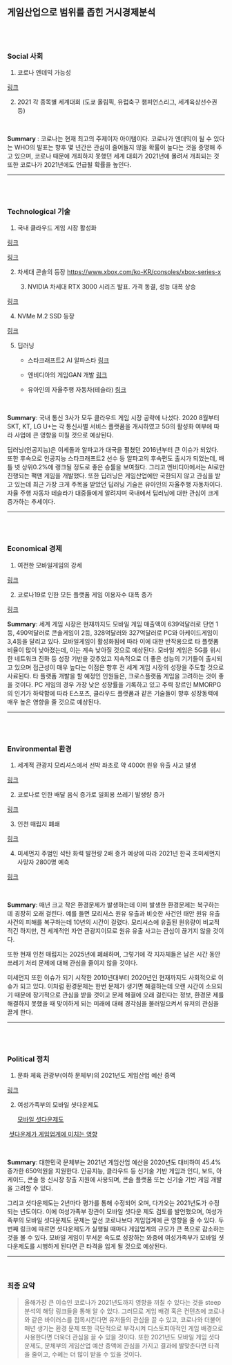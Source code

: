 ## **게임산업으로 범위를 좁힌 거시경제분석**

<br/>

<br/>

### **Social 사회**

1. 코로나 엔데믹 가능성

[링크](http://www.nifds.go.kr/brd/m_480/view.do?seq=13617)

2. 2021 각 종목별 세계대회 (도쿄 올림픽, 유럽축구 챔피언스리그, 세계육상선수권 등)

 <br/>

**Summary** : 코로나는 현재 최고의 주제이자 아이템이다. 코로나가 엔데믹이 될 수 있다는 WHO의 발표는 향후 몇 년간은 관심이 줄어들지 않을 확률이 높다는 것을 증명해 주고 있으며, 코로나 때문에 개최하지 못했던 세계 대회가 2021년에 몰려서 개최되는 것 또한 코로나가 2021년에도 언급될 확률을 높인다.

---

<br/>

<br/>

### **Technological 기술** 

1. 국내 클라우드 게임 시장 활성화

[링크](http://www.kt5ggame.com/w/main.asp)

[링크](https://www.5gxcloudgame.com/main)

2. 차세대 콘솔의 등장 https://www.xbox.com/ko-KR/consoles/xbox-series-x

   3. NVIDIA 차세대 RTX 3000 시리즈 발표. 가격 동결, 성능 대폭 상승

[링크](https://www.nvidia.com/ko-kr/geforce/graphics-cards/30-series/)

4. NVMe M.2 SSD 등장

[링크](https://www.nvidia.com/en-us/geforce/news/rtx-io-gpu-accelerated-storage-technology/)

5. 딥러닝

   + 스타크래프트2 AI 알파스타 [링크]()

   + 엔비디아의 게임GAN 개발 [링크]()

   + 유아인의 자율주행 자동차(테슬라) [링크]()

     <br/>

**Summary**: 국내 통신 3사가 모두 클라우드 게임 시장 공략에 나섰다. 2020 8월부터 SKT, KT, LG U+는 각 통신사별 서비스 플랫폼을 개시하였고 5G의 활성화 여부에 따라 사업에 큰 영향을 미칠 것으로 예상된다.

 딥러닝(인공지능)은 이세돌과 알파고가 대국을 펼쳤던 2016년부터 큰 이슈가 되었다. 또한 후속으로 인공지능 스타크래프트2 선수 등 알파고의 후속편도 출시가 되었는데, 배틀 넷 상위0.2%에 랭크될 정도로 좋은 승률을 보여줬다. 그리고 엔비디아에서는 AI로만 진행되는 팩맨 게임을 개발했다. 또한 딥러닝은 게임산업에만 국한되지 않고 관심을 받고 있는데 최근 가장 크게 주목을 받았던 딥러닝 기술은 유아인의 자율주행 자동차이다. 자율 주행 자동차 테슬라가 대중들에게 알려지며 국내에서 딥러닝에 대한 관심이 크게 증가하는 추세이다.

---

<br/>

<br/>

 ### **Economical 경제**



1. 여전한 모바일게임의 강세

[링크](http://www.kocca.kr/cop/bbs/view/B0000146/1841389.do?searchCnd=&searchWrd=&cateTp1=&cateTp2=&useAt=&menuNo=201826&categorys=0&subcate=0&cateCode=&type=&instNo=0&questionTp=&uf_Setting=&recovery=&option1=&option2=&year=&categoryCOM062=&categoryCOM063=&categoryCOM208=&categoryInst=&morePage=&delCode=0&qtp=&pageIndex=1)

2. 코로나19로 인한 모든 플랫폼 게임 이용자수 대폭 증가

[링크](https://unity.com/kr/our-company/newsroom/unity-technologies-releases-covid-19-consumer-gaming-report)

**Summary**: 세계 게임 시장은 현재까지도 모바일 게임 매출액이 639억달러로 단연 1등, 490억달러로 콘솔게임이 2등, 328억달러와 327억달러로 PC와 아케이드게임이 3,4등을 달리고 있다. 모바일게임이 활성화됨에 따라 이에 대한 반작용으로 타 플랫폼 비율이 많이 낮아졌는데, 이는 계속 낮아질 것으로 예상된다. 모바일 게임은 5G를 위시한 네트워크 진화 등 성장 기반을 갖추었고 지속적으로 더 좋은 성능의 기기들이 출시되고 있으며 접근성이 매우 높다는 이점은 향후 전 세계 게임 시장의 성장을 주도할 것으로 사료된다. 타 플랫폼 개발을 할 예정인 인원들은, 크로스플랫폼 게임을 고려하는 것이 좋을 것이다. PC 게임의 경우 가장 낮은 성장률을 기록하고 있고 주력 장르인 MMORPG의 인기가 하락함에 따라 E스포츠, 클라우드 플랫폼과 같은 기술들이 향후 성장동력에 매우 높은 영향을 줄 것으로 예상된다.

---

<br/>

<br/>

### **Environmental 환경**

1. 세계적 관광지 모리셔스에서 선박 좌초로 약 4000t 원유 유출 사고 발생 

[링크](https://www.hankookilbo.com/News/Read/A2020082717480003497?did=NA)

2. 코로나로 인한 배달 음식 증가로 일회용 쓰레기 발생량 증가

[링크](https://news.kbs.co.kr/news/view.do?ncd=4458868)

3. 인천 매립지 폐쇄

[링크]( https://www.hankyung.com/society/article/202007026326Y)

4. 미세먼지 주범인 석탄 화력 발전량 2배 증가 예상에 따라 2021년 한국 초미세먼지 사망자 2800명 예측 

[링크](http://www.sisajournal.com/news/articleView.html?idxno=141261)

<br/>

**Summary**: 매년 크고 작은 환경문제가 발생하는데 이미 발생한 환경문제는 복구하는데 굉장히 오래 걸린다. 예를 들면 모리셔스 원유 유출과 비슷한 사건인 태안 원유 유출 사건의 피해를 복구하는데 10년의 시간이 걸렸다. 모리셔스에 유출된 원유량이 비교적 적긴 하지만, 전 세계적인 자연 관광지이므로 원유 유출 사고는 관심이 끊기지 않을 것이다.

또한 현재 인천 매립지는 2025년에 폐쇄하며, 그렇기에 각 지자체들은 남은 시간 동안 쓰레기 처리 문제에 대해 관심을 줄이지 않을 것이다.

미세먼지 또한 이슈가 되기 시작한 2010년대부터 2020년인 현재까지도 사회적으로 이슈가 되고 있다. 이처럼 환경문제는 한번 문제가 생기면 해결하는데 오랜 시간이 소요되기 때문에 장기적으로 관심을 받을 것이고 문제 해결에 오래 걸린다는 정보, 환경문 제를 해결하지 못했을 때 맞이하게 되는 미래에 대해 경각심을 불러일으켜서 유저의 관심을 끌게 한다.

---

<br/>

<br/>

 ### **Political 정치**

1. 문화 체육 관광부(이하 문체부)의 2021년도 게임산업 예산 증액 

[링크](https://www.mcst.go.kr/kor/s_policy/dept/deptView.jsp?pSeq=1407&pDataCD=0417000000&pType=01)

2. 여성가족부의 모바일 셧다운제도

    [모바일 셧다운제도]( http://www.inews24.com/view/1217029)

​      [셧다운제가 게임업계에 미치는 영향](http://www.newsprime.co.kr/news/article/?no=501851)

<br/>

 **Summary**: 대한민국 문체부는 2021년 게임산업 예산을 2020년도 대비하여 45.4% 증가한 650억원을 지원한다. 인공지능, 클라우드 등 신기술 기반 게임과 인디, 보드, 아케이드, 콘솔 등 신시장 창출 지원에 사용되며, 콘솔 플랫폼 또는 신기술 기반 게임 개발을 고려할 수 있다.

그리고 셧다운제도는 2년마다 평가를 통해 수정되어 오며, 다가오는 2021년도가 수정되는 년도이다. 이에 여성가족부 장관이 모바일 셧다운 제도 검토를 발언했으며, 여성가족부의 모바일 셧다운제도 문제는 앞선 코로나보다 게임업계에 큰 영향을 줄 수 있다. 두번째 링크에 따르면 셧다운제도가 실행될 때마다 게임업계의 규모가 큰 폭으로 감소하는 것을 볼 수 있다.  모바일 게임이 무서운 속도로 성장하는 와중에 여성가족부가 모바일 셧다운제도를 시행하게 된다면 큰 타격을 입게 될 것으로 예상된다.

---

<br/>

### **최종 요약**

>  올해가장 큰 이슈인 코로나가 2021년도까지 영향을 끼칠 수 있다는 것을 steep 분석의 해당 링크들을 통해 알 수 있다. 그러므로 게임 배경 혹은 컨텐츠에 코로나와 같은 바이러스를 접목시킨다면 유저들의 관심을 끌 수 있고, 코로나와 더불어 매년 생기는 환경 문제 또한 극단적으로 부각시켜 디스토피아적인 게임 배경으로 사용한다면 더욱더 관심을 끌 수 있을 것이다. 또한 2021년도 모바일 게임 셧다운제도, 문체부의 게임산업 예산 증액에 관심을 가지고 결과에 발맞춘다면 타격을 줄이고, 수혜는 더 많이 받을 수 있을 것이다.